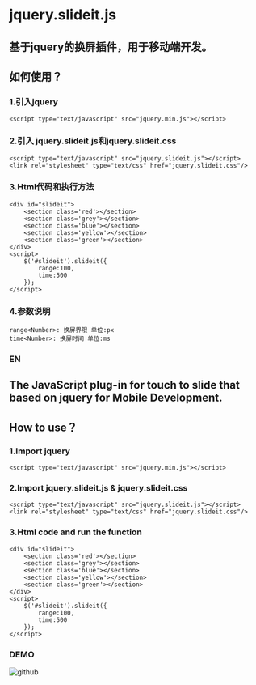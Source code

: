 jquery.slideit.js
======

基于jquery的换屏插件，用于移动端开发。
------

如何使用？
-------------------------------------------------
### 1.引入jquery
	<script type="text/javascript" src="jquery.min.js"></script>

### 2.引入 jquery.slideit.js和jquery.slideit.css
	<script type="text/javascript" src="jquery.slideit.js"></script>
	<link rel="stylesheet" type="text/css" href="jquery.slideit.css"/>
	
### 3.Html代码和执行方法
	<div id="slideit">
        <section class='red'></section>
        <section class='grey'></section>
        <section class='blue'></section>
        <section class='yellow'></section>
        <section class='green'></section>
    </div>
	<script>
		$('#slideit').slideit({
	        range:100,
	        time:500
	    });
	</script>
### 4.参数说明
	range<Number>: 换屏界限 单位:px
	time<Number>: 换屏时间 单位:ms

### EN

The JavaScript plug-in for touch to slide that based on jquery for Mobile Development.
------

How to use？
-------------------------------------------------
### 1.Import jquery
	<script type="text/javascript" src="jquery.min.js"></script>
	
### 2.Import jquery.slideit.js & jquery.slideit.css
	<script type="text/javascript" src="jquery.slideit.js"></script>
	<link rel="stylesheet" type="text/css" href="jquery.slideit.css"/>
	
### 3.Html code and run the function
	<div id="slideit">
        <section class='red'></section>
        <section class='grey'></section>
        <section class='blue'></section>
        <section class='yellow'></section>
        <section class='green'></section>
    </div>
	<script>
		$('#slideit').slideit({
	        range:100,
	        time:500
	    });
	</script>

### DEMO  
![github](http://www.lc-qx.com/jstoo/easyslide/demo1.png "github") 